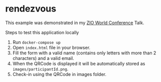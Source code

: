 # rendezvous
This example was demonstrated in my [ZIO World Conference](https://zioworld.com/) Talk.

Steps to test this application locally

1. Run `docker-compose up`
2. Open `index.html` file in your browser.
3. Fill the form with a valid name (contains only letters with more than 2 characters) and a valid email.
4. When the QRCode is displayed it will be automatically stored as `images/participantId.png`.
5. Check-in using the QRCode in images folder.
